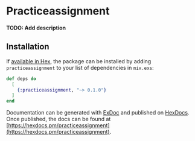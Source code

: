 # Practiceassignment

**TODO: Add description**

## Installation

If [available in Hex](https://hex.pm/docs/publish), the package can be installed
by adding `practiceassignment` to your list of dependencies in `mix.exs`:

```elixir
def deps do
  [
    {:practiceassignment, "~> 0.1.0"}
  ]
end
```

Documentation can be generated with [ExDoc](https://github.com/elixir-lang/ex_doc)
and published on [HexDocs](https://hexdocs.pm). Once published, the docs can
be found at [https://hexdocs.pm/practiceassignment](https://hexdocs.pm/practiceassignment).

